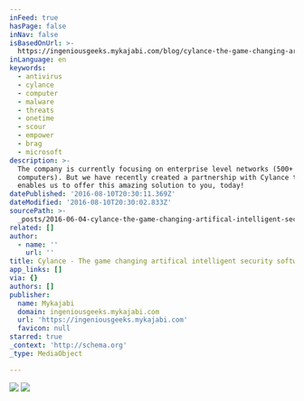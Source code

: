 ```yaml
---
inFeed: true
hasPage: false
inNav: false
isBasedOnUrl: >-
  https://ingeniousgeeks.mykajabi.com/blog/cylance-the-game-changing-artifical-intelligent-security-software
inLanguage: en
keywords:
  - antivirus
  - cylance
  - computer
  - malware
  - threats
  - onetime
  - scour
  - empower
  - brag
  - microsoft
description: >-
  The company is currently focusing on enterprise level networks (500+
  computers). But we have recently created a partnership with Cylance that
  enables us to offer this amazing solution to you, today!
datePublished: '2016-08-10T20:30:11.369Z'
dateModified: '2016-08-10T20:30:02.833Z'
sourcePath: >-
  _posts/2016-06-04-cylance-the-game-changing-artifical-intelligent-security-s.md
related: []
author:
  - name: ''
    url: ''
title: Cylance - The game changing artifical intelligent security software
app_links: []
via: {}
authors: []
publisher:
  name: Mykajabi
  domain: ingeniousgeeks.mykajabi.com
  url: 'https://ingeniousgeeks.mykajabi.com'
  favicon: null
starred: true
_context: 'http://schema.org'
_type: MediaObject

---
```

![](https://the-grid-user-content.s3-us-west-2.amazonaws.com/38a1363b-5683-42b4-8244-58b7f382b4d1.jpg)
![](https://the-grid-user-content.s3-us-west-2.amazonaws.com/7ab43659-eb45-468e-ac1a-9782a5b66d57.jpg)